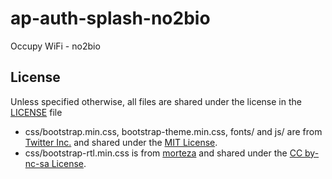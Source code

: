 ap-auth-splash-no2bio
=====================

Occupy WiFi - no2bio

License
-------

Unless specified otherwise, all files are shared under the license in the [LICENSE](LICENSE) file

* css/bootstrap.min.css, bootstrap-theme.min.css, fonts/ and js/ are from [Twitter Inc.](https://github.com/twbs/bootstrap) and shared under the [MIT License](https://github.com/twbs/bootstrap/blob/master/LICENSE).
* css/bootstrap-rtl.min.css is from [morteza](https://github.com/morteza/bootstrap-rtl) and shared under the [CC by-nc-sa License](https://github.com/morteza/bootstrap-rtl/blob/master/LICENSE.md).
